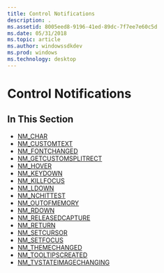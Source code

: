 ```yaml
---
title: Control Notifications
description: .
ms.assetid: 8005eed8-9196-41ed-89dc-7f7ee7e60c5d
ms.date: 05/31/2018
ms.topic: article
ms.author: windowssdkdev
ms.prod: windows
ms.technology: desktop
---
```


# Control Notifications

## In This Section

-   [NM\_CHAR](nm-char.md)
-   [NM\_CUSTOMTEXT](nm-customtext.md)
-   [NM\_FONTCHANGED](nm-fontchanged.md)
-   [NM\_GETCUSTOMSPLITRECT](nm-getcustomsplitrect.md)
-   [NM\_HOVER](nm-hover.md)
-   [NM\_KEYDOWN](nm-keydown.md)
-   [NM\_KILLFOCUS](nm-killfocus.md)
-   [NM\_LDOWN](nm-ldown.md)
-   [NM\_NCHITTEST](nm-nchittest.md)
-   [NM\_OUTOFMEMORY](nm-outofmemory.md)
-   [NM\_RDOWN](nm-rdown.md)
-   [NM\_RELEASEDCAPTURE](nm-releasedcapture.md)
-   [NM\_RETURN](nm-return.md)
-   [NM\_SETCURSOR](nm-setcursor.md)
-   [NM\_SETFOCUS](nm-setfocus.md)
-   [NM\_THEMECHANGED](nm-themechanged.md)
-   [NM\_TOOLTIPSCREATED](nm-tooltipscreated.md)
-   [NM\_TVSTATEIMAGECHANGING](nm-tvstateimagechanging.md)

 

 




